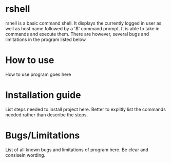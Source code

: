 rshell
====
rshell is a basic command shell. It displays the currently logged in user as well as host name followed by a '$' command prompt. It is able to take in commands and execute them. There are however, several bugs and limitations in the program listed below.

How to use
====
How to use program goes here

Installation guide
====
List steps needed to install project here. Better to explitly list the commands needed rather than describe the steps.

Bugs/Limitations
====
List of all known bugs and limitations of program here. Be clear and consisein wording.
